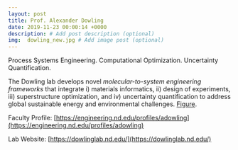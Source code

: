 ```yaml
---
layout: post
title: Prof. Alexander Dowling
date: 2019-11-23 00:00:14 +0000
description: # Add post description (optional)
img:  dowling_new.jpg # Add image post (optional)
---
```

Process Systems Engineering. Computational Optimization. Uncertainty Quantification.
<!--more-->

The Dowling lab develops novel *molecular-to-system engineering frameworks* that integrate i) materials informatics, ii) design of experiments, iii) superstructure optimization, and iv) uncertainty quantification to address global sustainable energy and environmental challenges. [Figure](https://www.sciencedirect.com/science/article/pii/S2211339819300474).

Faculty Profile: [https://engineering.nd.edu/profiles/adowling](https://engineering.nd.edu/profiles/adowling)

Lab Website: [https://dowlinglab.nd.edu/](https://dowlinglab.nd.edu/)